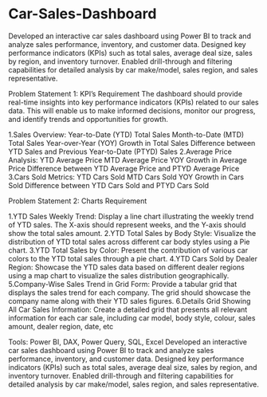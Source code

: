 # Car-Sales-Dashboard
Developed an interactive car sales dashboard using Power BI to track and analyze sales performance, inventory, and customer data.
Designed key performance indicators (KPIs) such as total sales, average deal size, sales by region, and inventory turnover.
Enabled drill-through and filtering capabilities for detailed analysis by car make/model, sales region, and sales representative.

Problem Statement 1:
KPI’s Requirement
The dashboard should provide real-time insights into key performance indicators (KPIs) related to our sales data. This will enable us to make informed decisions, monitor our progress, and identify trends and opportunities for growth.

1.Sales Overview:
Year-to-Date (YTD) Total Sales
Month-to-Date (MTD) Total Sales
Year-over-Year (YOY) Growth in Total Sales
Difference between YTD Sales and Previous Year-to-Date (PTYD) Sales
2.Average Price Analysis:
YTD Average Price
MTD Average Price
YOY Growth in Average Price
Difference between YTD Average Price and PTYD Average Price
3.Cars Sold Metrics:
YTD Cars Sold
MTD Cars Sold
YOY Growth in Cars Sold
Difference between YTD Cars Sold and PTYD Cars Sold

Problem Statement 2:
Charts Requirement

1.YTD Sales Weekly Trend: Display a line chart illustrating the weekly trend of YTD sales. The X-axis should represent weeks, and the Y-axis should show the total sales amount.
2.YTD Total Sales by Body Style: Visualize the distribution of YTD total sales across different car body styles using a Pie chart.
3.YTD Total Sales by Color: Present the contribution of various car colors to the YTD total sales through a pie chart.
4.YTD Cars Sold by Dealer Region: Showcase the YTD sales data based on different dealer regions using a map chart to visualize the sales distribution geographically.
5.Company-Wise Sales Trend in Grid Form: Provide a tabular grid that displays the sales trend for each company. The grid should showcase the company name along with their YTD sales figures.
6.Details Grid Showing All Car Sales Information: Create a detailed grid that presents all relevant information for each car sale, including car model, body style, colour, sales amount, dealer region, date, etc

Tools: Power BI, DAX, Power Query, SQL, Excel
Developed an interactive car sales dashboard using Power BI to track and analyze sales performance, inventory, and customer data.
Designed key performance indicators (KPIs) such as total sales, average deal size, sales by region, and inventory turnover.
Enabled drill-through and filtering capabilities for detailed analysis by car make/model, sales region, and sales representative.

